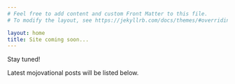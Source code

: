 ```yaml
---
# Feel free to add content and custom Front Matter to this file.
# To modify the layout, see https://jekyllrb.com/docs/themes/#overriding-theme-defaults

layout: home
title: Site coming soon...
---
```


Stay tuned!

Latest mojovational posts will be listed below.